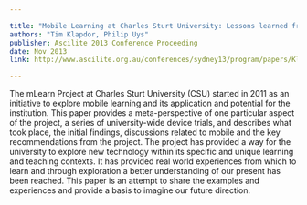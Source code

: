 ```yaml
---

title: "Mobile Learning at Charles Sturt University: Lessons learned from university-wide iPad trials in 2012"
authors: "Tim Klapdor, Philip Uys"
publisher: Ascilite 2013 Conference Proceeding
date: Nov 2013
link: http://www.ascilite.org.au/conferences/sydney13/program/papers/Klapdor.php

---
```


The mLearn Project at Charles Sturt University (CSU) started in 2011 as an initiative to explore mobile learning and its application and potential for the institution. This paper provides a meta-perspective of one particular aspect of the project, a series of university-wide device trials, and describes what took place, the initial findings, discussions related to mobile and the key recommendations from the project. The project has provided a way for the university to explore new technology within its specific and unique learning and teaching contexts. It has provided real world experiences from which to learn and through exploration a better understanding of our present has been reached. This paper is an attempt to share the examples and experiences and provide a basis to imagine our future direction.
